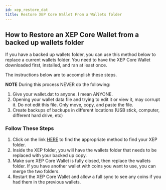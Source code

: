 ```yaml
---
id: xep_restore_dat
title: Restore XEP Core Wallet From a Wallets folder
---
```


## How to Restore an XEP Core Wallet from a backed up wallets folder

If you have a backed up wallets folder, you can use this method below to replace a current wallets folder. You need to have the XEP Core Wallet downloaded first, installed, and ran at least once.

The instructions below are to accomplish these steps. 

**NOTE**
During this process NEVER do the following:

1. Give your wallet.dat to anyone. I mean ANYONE.
2. Opening your wallet data file and trying to edit it or view it, may corrupt it. Do not edit this file. Only move, copy, and paste the file.
3. Create backups of backups in different locations (USB stick, computer, different hard drive, etc)

### Follow These Steps

1. Click on the link [HERE](xep_test1.md) to find the appropriate method to find your XEP folder.
2. Inside the XEP folder, you will have the wallets folder that needs to be replaced with your backed up copy.
3. Make sure XEP Core Wallet is fully closed, then replace the wallets folder. If you have another wallet with coins you want to use, you can merge the two folders.
4. Restart the XEP Core Wallet and allow a full sync to see any coins if you had them in the previous wallets.
 

<!-- [![wallet_restore](https://img.youtube.com/vi/yZkR_hWx1u8/0.jpg)](https://www.youtube.com/watch?v=yZkR_hWx1u8 "Electra ECA Wallet Restore") -->
